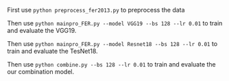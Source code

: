 First use `python preprocess_fer2013.py` to preprocess the data

Then use `python mainpro_FER.py --model VGG19 --bs 128 --lr 0.01` to train and evaluate the VGG19.

Then use `python mainpro_FER.py --model Resnet18 --bs 128 --lr 0.01` to train and evaluate the TesNet18.

Then use `python combine.py --bs 128 --lr 0.01` to train and evaluate the our combination model.

